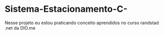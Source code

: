 # Sistema-Estacionamento-C-
Nesse projeto eu estou praticando conceito aprendidos no curso randstad .net da DIO.me
